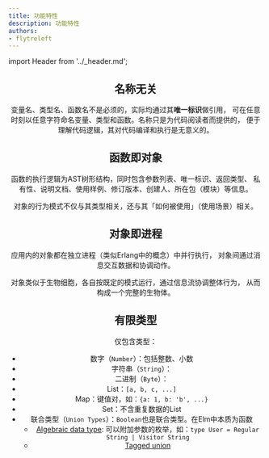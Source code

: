 ```yaml
---
title: 功能特性
description: 功能特性
authors:
- flytreleft
---
```


import Header from '../_header.md';

<Header />


## 名称无关

变量名、类型名、函数名不是必须的，实际均通过其**唯一标识**做引用，
可在任意时刻以任意字符命名变量、类型和函数。名称只是为代码阅读者而提供的，
便于理解代码逻辑，其对代码编译和执行是无意义的。

## 函数即对象

函数的执行逻辑为AST树形结构，同时包含参数列表、唯一标识、返回类型、
私有性、说明文档、使用样例、修订版本、创建人、所在包（模块）等信息。

对象的行为模式不仅与其类型相关，还与其「如何被使用」（使用场景）相关。

## 对象即进程

应用内的对象都在独立进程（类似Erlang中的概念）中并行执行，
对象间通过消息交互数据和协调动作。

对象类似于生物细胞，各自按既定的模式运行，通过信息流协调整体行为，
从而构成一个完整的生物体。

## 有限类型

仅包含类型：
- 数字（`Number`）：包括整数、小数
- 字符串（`String`）：
- 二进制（`Byte`）：
- List：`[a, b, c, ...]`
- Map：键值对，如：`{a: 1, b: 'b', ...}`
- Set：不含重复数据的List
- 联合类型（`Union Types`）：`Boolean`也是联合类型。在Elm中本质为函数
  - [Algebraic data type](https://en.wikipedia.org/wiki/Algebraic_data_type):
    可以附加参数的枚举，如：`type User = Regular String | Visitor String`
  - [Tagged union](https://en.wikipedia.org/wiki/Tagged_union)
